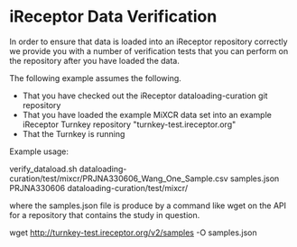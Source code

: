 # iReceptor Data Verification

In order to ensure that data is loaded into an iReceptor repository correctly
we provide you with a number of verification tests that you can perform on the
repository after you have loaded the data. 

The following example assumes the following.
- That you have checked out the iReceptor dataloading-curation git repository
- That you have loaded the example MiXCR data set into an example iReceptor Turnkey repository "turnkey-test.ireceptor.org"
- That the Turnkey is running

Example usage:

verify_dataload.sh dataloading-curation/test/mixcr/PRJNA330606_Wang_One_Sample.csv samples.json PRJNA330606 dataloading-curation/test/mixcr/

where the samples.json file is produce by a command like wget on the API for a repository that contains the study in question.

wget http://turnkey-test.ireceptor.org/v2/samples -O samples.json

